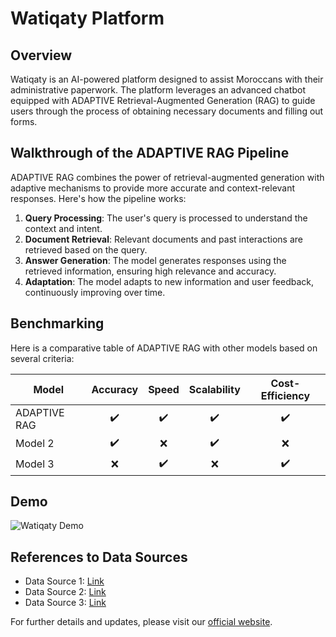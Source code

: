# Watiqaty Platform

## Overview

Watiqaty is an AI-powered platform designed to assist Moroccans with their administrative paperwork. The platform leverages an advanced chatbot equipped with ADAPTIVE Retrieval-Augmented Generation (RAG) to guide users through the process of obtaining necessary documents and filling out forms.

## Walkthrough of the ADAPTIVE RAG Pipeline

ADAPTIVE RAG combines the power of retrieval-augmented generation with adaptive mechanisms to provide more accurate and context-relevant responses. Here's how the pipeline works:
1. **Query Processing**: The user's query is processed to understand the context and intent.
2. **Document Retrieval**: Relevant documents and past interactions are retrieved based on the query.
3. **Answer Generation**: The model generates responses using the retrieved information, ensuring high relevance and accuracy.
4. **Adaptation**: The model adapts to new information and user feedback, continuously improving over time.

## Benchmarking

Here is a comparative table of ADAPTIVE RAG with other models based on several criteria:

| Model          | Accuracy | Speed | Scalability | Cost-Efficiency |
|----------------|:--------:|:-----:|:-----------:|:---------------:|
| ADAPTIVE RAG   |    ✔️    |   ✔️   |      ✔️     |       ✔️       |
| Model 2        |    ✔️    |   ❌   |      ✔️     |       ❌       |
| Model 3        |    ❌    |   ✔️   |      ❌     |       ✔️       |

## Demo

![Watiqaty Demo](https://github.com/moebachar/Watiqaty/blob/main/assets/Design%20sans%20titre.gif?raw=true)


## References to Data Sources

- Data Source 1: [Link](https://example.com)
- Data Source 2: [Link](https://example.com)
- Data Source 3: [Link](https://example.com)

For further details and updates, please visit our [official website](https://watiqaty.com).
